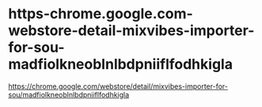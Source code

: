 # https-chrome.google.com-webstore-detail-mixvibes-importer-for-sou-madfiolkneoblnlbdpniiflfodhkigla
https://chrome.google.com/webstore/detail/mixvibes-importer-for-sou/madfiolkneoblnlbdpniiflfodhkigla
